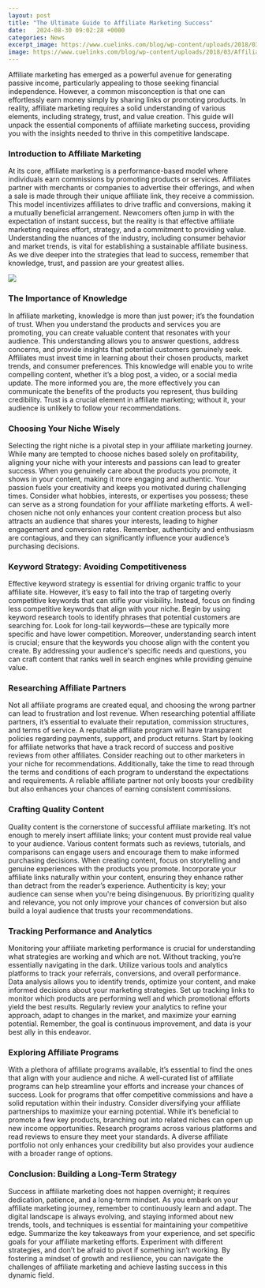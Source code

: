 ```yaml
---
layout: post
title: "The Ultimate Guide to Affiliate Marketing Success"
date:   2024-08-30 09:02:28 +0000
categories: News
excerpt_image: https://www.cuelinks.com/blog/wp-content/uploads/2018/03/Affiliate-Marketing-Guide.png
image: https://www.cuelinks.com/blog/wp-content/uploads/2018/03/Affiliate-Marketing-Guide.png
---
```


Affiliate marketing has emerged as a powerful avenue for generating passive income, particularly appealing to those seeking financial independence. However, a common misconception is that one can effortlessly earn money simply by sharing links or promoting products. In reality, affiliate marketing requires a solid understanding of various elements, including strategy, trust, and value creation. This guide will unpack the essential components of affiliate marketing success, providing you with the insights needed to thrive in this competitive landscape.
### Introduction to Affiliate Marketing
At its core, affiliate marketing is a performance-based model where individuals earn commissions by promoting products or services. Affiliates partner with merchants or companies to advertise their offerings, and when a sale is made through their unique affiliate link, they receive a commission. This model incentivizes affiliates to drive traffic and conversions, making it a mutually beneficial arrangement. 
Newcomers often jump in with the expectation of instant success, but the reality is that effective affiliate marketing requires effort, strategy, and a commitment to providing value. Understanding the nuances of the industry, including consumer behavior and market trends, is vital for establishing a sustainable affiliate business. As we dive deeper into the strategies that lead to success, remember that knowledge, trust, and passion are your greatest allies.

![](https://www.cuelinks.com/blog/wp-content/uploads/2018/03/Affiliate-Marketing-Guide.png)
### The Importance of Knowledge
In affiliate marketing, knowledge is more than just power; it’s the foundation of trust. When you understand the products and services you are promoting, you can create valuable content that resonates with your audience. This understanding allows you to answer questions, address concerns, and provide insights that potential customers genuinely seek.
Affiliates must invest time in learning about their chosen products, market trends, and consumer preferences. This knowledge will enable you to write compelling content, whether it’s a blog post, a video, or a social media update. The more informed you are, the more effectively you can communicate the benefits of the products you represent, thus building credibility. Trust is a crucial element in affiliate marketing; without it, your audience is unlikely to follow your recommendations.
### Choosing Your Niche Wisely
Selecting the right niche is a pivotal step in your affiliate marketing journey. While many are tempted to choose niches based solely on profitability, aligning your niche with your interests and passions can lead to greater success. When you genuinely care about the products you promote, it shows in your content, making it more engaging and authentic.
Your passion fuels your creativity and keeps you motivated during challenging times. Consider what hobbies, interests, or expertises you possess; these can serve as a strong foundation for your affiliate marketing efforts. A well-chosen niche not only enhances your content creation process but also attracts an audience that shares your interests, leading to higher engagement and conversion rates. Remember, authenticity and enthusiasm are contagious, and they can significantly influence your audience’s purchasing decisions.
### Keyword Strategy: Avoiding Competitiveness
Effective keyword strategy is essential for driving organic traffic to your affiliate site. However, it’s easy to fall into the trap of targeting overly competitive keywords that can stifle your visibility. Instead, focus on finding less competitive keywords that align with your niche. 
Begin by using keyword research tools to identify phrases that potential customers are searching for. Look for long-tail keywords—these are typically more specific and have lower competition. Moreover, understanding search intent is crucial; ensure that the keywords you choose align with the content you create. By addressing your audience's specific needs and questions, you can craft content that ranks well in search engines while providing genuine value.
### Researching Affiliate Partners
Not all affiliate programs are created equal, and choosing the wrong partner can lead to frustration and lost revenue. When researching potential affiliate partners, it’s essential to evaluate their reputation, commission structures, and terms of service. A reputable affiliate program will have transparent policies regarding payments, support, and product returns.
Start by looking for affiliate networks that have a track record of success and positive reviews from other affiliates. Consider reaching out to other marketers in your niche for recommendations. Additionally, take the time to read through the terms and conditions of each program to understand the expectations and requirements. A reliable affiliate partner not only boosts your credibility but also enhances your chances of earning consistent commissions.
### Crafting Quality Content
Quality content is the cornerstone of successful affiliate marketing. It’s not enough to merely insert affiliate links; your content must provide real value to your audience. Various content formats such as reviews, tutorials, and comparisons can engage users and encourage them to make informed purchasing decisions.
When creating content, focus on storytelling and genuine experiences with the products you promote. Incorporate your affiliate links naturally within your content, ensuring they enhance rather than detract from the reader’s experience. Authenticity is key; your audience can sense when you're being disingenuous. By prioritizing quality and relevance, you not only improve your chances of conversion but also build a loyal audience that trusts your recommendations.
### Tracking Performance and Analytics
Monitoring your affiliate marketing performance is crucial for understanding what strategies are working and which are not. Without tracking, you’re essentially navigating in the dark. Utilize various tools and analytics platforms to track your referrals, conversions, and overall performance.
Data analysis allows you to identify trends, optimize your content, and make informed decisions about your marketing strategies. Set up tracking links to monitor which products are performing well and which promotional efforts yield the best results. Regularly review your analytics to refine your approach, adapt to changes in the market, and maximize your earning potential. Remember, the goal is continuous improvement, and data is your best ally in this endeavor.
### Exploring Affiliate Programs
With a plethora of affiliate programs available, it’s essential to find the ones that align with your audience and niche. A well-curated list of affiliate programs can help streamline your efforts and increase your chances of success. Look for programs that offer competitive commissions and have a solid reputation within their industry.
Consider diversifying your affiliate partnerships to maximize your earning potential. While it’s beneficial to promote a few key products, branching out into related niches can open up new income opportunities. Research programs across various platforms and read reviews to ensure they meet your standards. A diverse affiliate portfolio not only enhances your credibility but also provides your audience with a broader range of options.
### Conclusion: Building a Long-Term Strategy
Success in affiliate marketing does not happen overnight; it requires dedication, patience, and a long-term mindset. As you embark on your affiliate marketing journey, remember to continuously learn and adapt. The digital landscape is always evolving, and staying informed about new trends, tools, and techniques is essential for maintaining your competitive edge.
Summarize the key takeaways from your experience, and set specific goals for your affiliate marketing efforts. Experiment with different strategies, and don’t be afraid to pivot if something isn’t working. By fostering a mindset of growth and resilience, you can navigate the challenges of affiliate marketing and achieve lasting success in this dynamic field.